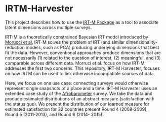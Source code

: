# IRTM-Harvester
This project describes how to use the [IRT-M Package](https://github.com/dasiegel/IRT-M) as a tool to associate latent dimensions across multiple surveys.

IRT-M is a theoretically constrained Bayesian IRT model introduced by [Morucci et al.](https://arxiv.org/abs/2111.11979) IRT-M solves the problem of IRT (and similar dimensionality-reduction models, such as PCA) producing underlying dimensions that best fit the data. However, conventional approaches produce dimensions that are not necessarily (1) related to the question of interest, (2) meaningful, and (3) comparable across different data. Morruci et al. focus on how IRT-M addresses the first two concerns. This repository, IRT-M Harvester, focuses on how IRTM can be used to link otherwise incompatible sources of data.


Here, we focus on one use case: connecting surveys would otherwise represent single snapshots of a place and a time. IRT-M Harvester uses an extended case study of the [Afrobarometer](https://www.afrobarometer.org/) survey. We take the data and produce estimated distributions of an abstract measure (satisfaction with the status quo). We present the distribution of our learned measure for estimated satisfaction for 32 countries present Round 4 (2008-2009), Round 5 (2011-2013), and Round 6 (2014- 2015). 
